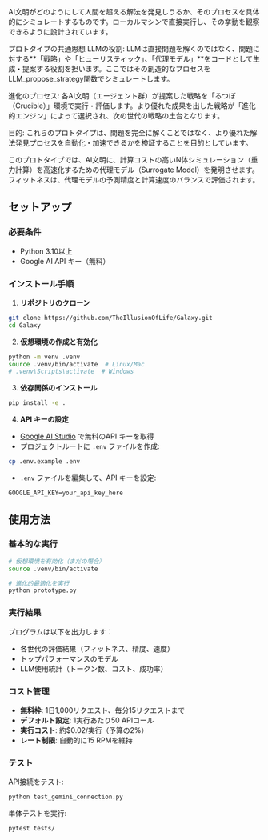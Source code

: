 AI文明がどのようにして人間を超える解法を発見しうるか、そのプロセスを具体的にシミュレートするものです。ローカルマシンで直接実行し、その挙動を観察できるように設計されています。

プロトタイプの共通思想
LLMの役割: LLMは直接問題を解くのではなく、問題に対する**「戦略」や「ヒューリスティック」、「代理モデル」**をコードとして生成・提案する役割を担います。ここではその創造的なプロセスをLLM_propose_strategy関数でシミュレートします。

進化のプロセス: 各AI文明（エージェント群）が提案した戦略を「るつぼ（Crucible）」環境で実行・評価します。より優れた成果を出した戦略が「進化的エンジン」によって選択され、次の世代の戦略の土台となります。

目的: これらのプロトタイプは、問題を完全に解くことではなく、より優れた解法発見プロセスを自動化・加速できるかを検証することを目的としています。

このプロトタイプでは、AI文明に、計算コストの高いN体シミュレーション（重力計算）を高速化するための代理モデル（Surrogate Model）を発明させます。フィットネスは、代理モデルの予測精度と計算速度のバランスで評価されます。

## セットアップ

### 必要条件
- Python 3.10以上
- Google AI API キー（無料）

### インストール手順

1. **リポジトリのクローン**
```bash
git clone https://github.com/TheIllusionOfLife/Galaxy.git
cd Galaxy
```

2. **仮想環境の作成と有効化**
```bash
python -m venv .venv
source .venv/bin/activate  # Linux/Mac
# .venv\Scripts\activate  # Windows
```

3. **依存関係のインストール**
```bash
pip install -e .
```

4. **API キーの設定**
- [Google AI Studio](https://aistudio.google.com/apikey) で無料のAPI キーを取得
- プロジェクトルートに `.env` ファイルを作成:
```bash
cp .env.example .env
```
- `.env` ファイルを編集して、API キーを設定:
```
GOOGLE_API_KEY=your_api_key_here
```

## 使用方法

### 基本的な実行

```bash
# 仮想環境を有効化（まだの場合）
source .venv/bin/activate

# 進化的最適化を実行
python prototype.py
```

### 実行結果

プログラムは以下を出力します：
- 各世代の評価結果（フィットネス、精度、速度）
- トップパフォーマンスのモデル
- LLM使用統計（トークン数、コスト、成功率）

### コスト管理

- **無料枠**: 1日1,000リクエスト、毎分15リクエストまで
- **デフォルト設定**: 1実行あたり50 APIコール
- **実行コスト**: 約$0.02/実行（予算の2%）
- **レート制限**: 自動的に15 RPMを維持

### テスト

API接続をテスト:
```bash
python test_gemini_connection.py
```

単体テストを実行:
```bash
pytest tests/
```